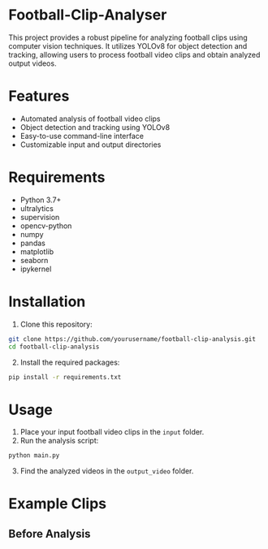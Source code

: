 # Football-Clip-Analyser
This project provides a robust pipeline for analyzing football clips using computer vision techniques. It utilizes YOLOv8 for object detection and tracking, allowing users to process football video clips and obtain analyzed output videos.
# Features
- Automated analysis of football video clips
- Object detection and tracking using YOLOv8
- Easy-to-use command-line interface
- Customizable input and output directories
# Requirements
- Python 3.7+
- ultralytics
- supervision
- opencv-python
- numpy
- pandas
- matplotlib
- seaborn
- ipykernel
# Installation
1. Clone this repository:
```bash
git clone https://github.com/yourusername/football-clip-analysis.git
cd football-clip-analysis
```
2. Install the required packages:
```bash
pip install -r requirements.txt
```
# Usage
1. Place your input football video clips in the `input` folder.
2. Run the analysis script:
```bash
python main.py
```
3. Find the analyzed videos in the `output_video` folder.
# Example Clips
## Before Analysis



